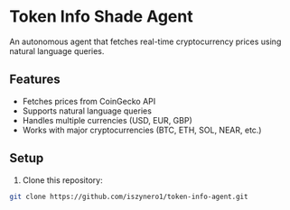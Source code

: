 # Token Info Shade Agent

An autonomous agent that fetches real-time cryptocurrency prices using natural language queries.

## Features

- Fetches prices from CoinGecko API
- Supports natural language queries
- Handles multiple currencies (USD, EUR, GBP)
- Works with major cryptocurrencies (BTC, ETH, SOL, NEAR, etc.)

## Setup

1. Clone this repository:
```bash
git clone https://github.com/iszynero1/token-info-agent.git

